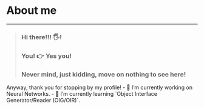 # About me
---

> ### Hi there!!! 🖐!
> ### You! 👉 Yes you!
> ### Never mind, just kidding, move on nothing to see here!
>

<!--
**biko-metro/biko-metro** is a ✨ _special_ ✨ repository because its `README.md` (this file) appears on your GitHub profile.


Here are some ideas to get you started:
--!>

Anyway, thank you for stopping by my profile!  

- 🔭 I’m currently working on Neural Networks.
- 🌱 I’m currently learning `Object Interface Generator/Reader (OIG/OIR)`.
